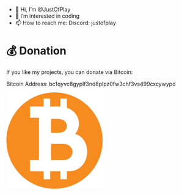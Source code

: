 - 👋 Hi, I’m @JustOfPlay
- 👀 I’m interested in coding
- 📫 How to reach me: Discord: justofplay

# 💰 Donation

If you like  my projects, you can donate via Bitcoin:

Bitcoin Address: bc1qyvc8gyplf3nd8plpz0fw3chf3vs499cxcywypd

<img src=".readme-src/btc.webp" alt="Bitcoin Donation" width="50%">

